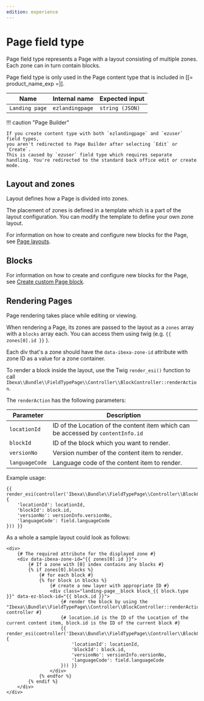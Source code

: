 ```yaml
---
edition: experience
---
```


# Page field type

Page field type represents a Page with a layout consisting of multiple zones. Each zone can in turn contain blocks.

Page field type is only used in the Page content type that is included in [[= product_name_exp =]].

| Name           | Internal name   | Expected input  |
|----------------|-----------------|-----------------|
| `Landing page` | `ezlandingpage` | `string (JSON)` |

!!! caution "Page Builder"

    If you create content type with both `ezlandingpage` and `ezuser` field types,
    you aren't redirected to Page Builder after selecting `Edit` or `Create`.
    This is caused by `ezuser` field type which requires separate handling. You're redirected to the standard back office edit or create mode.

## Layout and zones

Layout defines how a Page is divided into zones.

The placement of zones is defined in a template which is a part of the layout configuration. You can modify the template to define your own zone layout.

For information on how to create and configure new blocks for the Page, see [Page layouts](render_page.md#render-a-layout).

## Blocks

For information on how to create and configure new blocks for the Page, see [Create custom Page block](create_custom_page_block.md).

## Rendering Pages

Page rendering takes place while editing or viewing.

When rendering a Page, its zones are passed to the layout as a `zones` array with a `blocks` array each. You can access them using twig (e.g. `{{ zones[0].id }}` ).

Each div that's a zone should have the `data-ibexa-zone-id` attribute with zone ID as a value for a zone container.

To render a block inside the layout, use the Twig `render_esi()` function to call `Ibexa\\Bundle\\FieldTypePage\\Controller\\BlockController::renderAction`.

The `renderAction` has the following parameters:

|Parameter|Description|
|---------|-----------|
|`locationId`|ID of the Location of the content item which can be accessed by `contentInfo.id`|
|`blockId`|ID of the block which you want to render.|
|`versionNo`|Version number of the content item to render.|
|`languageCode`|Language code of the content item to render.|

Example usage:

``` html+twig
{{ render_esi(controller('Ibexa\\Bundle\\FieldTypePage\\Controller\\BlockController::renderAction', {
    'locationId': locationId,
    'blockId': block.id,
    'versionNo': versionInfo.versionNo,
    'languageCode': field.languageCode
})) }}
```

As a whole a sample layout could look as follows:

``` html+twig
<div>
    {# The required attribute for the displayed zone #}
    <div data-ibexa-zone-id="{{ zones[0].id }}">
        {# If a zone with [0] index contains any blocks #}
        {% if zones[0].blocks %}
            {# for each block #}
            {% for block in blocks %}
                {# create a new layer with appropriate ID #}
                <div class="landing-page__block block_{{ block.type }}" data-ez-block-id="{{ block.id }}">
                    {# render the block by using the "Ibexa\\Bundle\\FieldTypePage\\Controller\\BlockController::renderAction" controller #}
                    {# location.id is the ID of the Location of the current content item, block.id is the ID of the current block #}
                    {{ render_esi(controller('Ibexa\\Bundle\\FieldTypePage\\Controller\\BlockController::renderAction', {
                        'locationId': locationId,
                        'blockId': block.id,
                        'versionNo': versionInfo.versionNo,
                        'languageCode': field.languageCode
                    })) }}
                </div>
            {% endfor %}
        {% endif %}
    </div>
</div>
```
